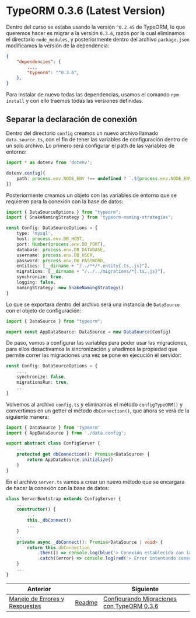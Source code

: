 # TypeORM 0.3.6 (Latest Version)

Dentro del curso se estaba usando la versión `^0.2.45` de TypeORM, lo que queremos hacer es migrar a la versión `0.3.6`, razón por la cual eliminamos el directorio `node_modules`, y posteriormente dentro del archivo `package.json` modificamos la versión de la dependencia:

```json
{
    "dependencies": {
        ...,
        "typeorm": "^0.3.6",
    },
}
```

Para instalar de nuevo todas las dependencias, usamos el comando `npm install` y con ello traemos todas las versiones definidas.

## Separar la declaración de conexión

Dentro del directorio `config` creamos un nuevo archivo llamado `data.source.ts`, con el fin de tener las variables de configuración dentro de un solo archivo. Lo primero será configurar el path de las variables de entorno:

```ts
import * as dotenv from 'dotenv';

dotenv.config({
    path: process.env.NODE_ENV !== undefined ? `.${process.env.NODE_ENV.trim()}.env` : '.env'
})
```

Posteriormente creamos un objeto con las variables de entorno que se requieren para la conexión con la base de datos:

```ts
import { DataSourceOptions } from "typeorm";
import { SnakeNamingStrategy } from 'typeorm-naming-strategies';

const Config: DataSourceOptions = {
    type: 'mysql',
    host: process.env.DB_HOST,
    port: Number(process.env.DB_PORT),
    database: process.env.DB_DATABASE,
    username: process.env.DB_USER,
    password: process.env.DB_PASSWORD,
    entities: [__dirname + "/../**/*.entity{.ts,.js}"],
    migrations: [__dirname + "/../../migrations/*{.ts,.js}"],
    synchronize: true,
    logging: false,
    namingStrategy: new SnakeNamingStrategy()
}
```

Lo que se exportara dentro del archivo será una instancia de `DataSource` con el objeto de configuración:

```ts
import { DataSource } from "typeorm";

export const AppDataSource: DataSource = new DataSource(Config)
```

De paso, vamos a configurar las variables para poder usar las migraciones, para ellos desactivamos la sincronización y añadimos la propiedad que permite correr las migraciones una vez se pone en ejecución el servidor:

```ts
const Config: DataSourceOptions = {
    ...,
    synchronize: false,
    migrationsRun: true,
    ...
}
```

Volvemos al archivo `config.ts` y eliminamos el método `configTypeORM()` y convertimos en un getter el método `dbConnection()`, que ahora se verá de la siguiente manera:

```ts
import { DataSource } from 'typeorm'
import { AppDataSource } from './data.config';

export abstract class ConfigServer {
    ...
    protected get dbConnection(): Promise<DataSource> {
        return AppDataSource.initialize()
    }
}
```

En el archivo `server.ts` vamos a crear un nuevo método que se encargara de hacer la conexión con la base de datos:

```ts
class ServerBootstrap extends ConfigServer {
    ...
    constructor() {
        ...
        this._dbConnect()
        ...
    }
    ...
    private async _dbConnect(): Promise<DataSource | void> {
        return this.dbConnection
            .then(() => console.log(blue('> Conexión establecida con la base de datos')))
            .catch((error) => console.log(red('> Error intentando conectar la base de datos: '), error))
    }
    ...
}
```

| Anterior                                                        |                        | Siguiente |
| --------------------------------------------------------------- | ---------------------- | --------- |
| [Manejo de Errores y Respuestas](P7T1_Manejo_Errores_Respuestas.md) | [Readme](../README.md) | [Configurando Migraciones con TypeORM 0.3.6](P8T2_TypeOrm_0.3.6.md) |
